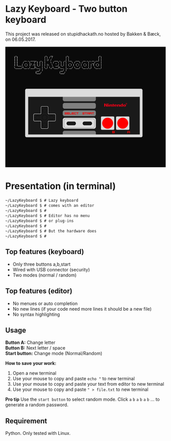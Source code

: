 # Lazy Keyboard - Two button keyboard

This project was released on stupidhackath.no hosted by Bakken & Bæck, on 06.05.2017.


![Product image](/lazykeyboard.png "Lazy keyboard")

# Presentation (in terminal)

```
~/LazyKeyboard $ # Lazy keyboard
~/LazyKeyboard $ # comes with an editor
~/LazyKeyboard $ #
~/LazyKeyboard $ # Editor has no menu
~/LazyKeyboard $ # or plug-ins
~/LazyKeyboard $ #
~/LazyKeyboard $ # But the hardware does
~/LazyKeyboard $ #
```

## Top features (keyboard)
- Only three buttons a,b,start
- Wired with USB connector (security)
- Two modes (normal / random)

## Top features (editor)

- No menues or auto completion
- No new lines (if your code need more lines it should be a new file)
- No syntax highlighting

## Usage

**Button A:** Change letter  
**Button B:** Next letter / space  
**Start button:** Change mode (Normal/Random)  

**How to save your work:**
1) Open a new terminal  
2) Use your mouse to copy and paste `echo "` to new terminal  
3) Use your mouse to copy and paste your text from editor to new terminal  
4) Use your mouse to copy and paste `" > file.txt` to new terminal  

**Pro tip**
Use the `start button` to select random mode. Click `a` `b` `a` `b` `a` `b` ... to generate a random password.

## Requirement

Python. Only tested with Linux.



